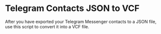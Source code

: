 # Telegram Contacts JSON to VCF
After you have exported your Telegram Messenger contacts to a JSON file, use this script to convert it into a VCF file.
